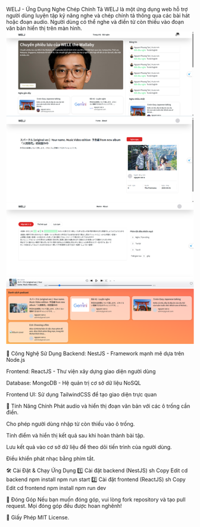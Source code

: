 WELJ - Ứng Dụng Nghe Chép Chính Tả
WELJ là một ứng dụng web hỗ trợ người dùng luyện tập kỹ năng nghe và chép chính tả thông qua các bài hát hoặc đoạn audio. Người dùng có thể nghe và điền từ còn thiếu vào đoạn văn bản hiển thị trên màn hình.
![Mô tả hình ảnh](images/home.png)
![Mô tả hình ảnh](images/podcast-detail.png)
![Mô tả hình ảnh](images/podcast-listen.png)
![Mô tả hình ảnh](images/podcast-list.png)


🚀 Công Nghệ Sử Dụng
Backend: NestJS - Framework mạnh mẽ dựa trên Node.js

Frontend: ReactJS - Thư viện xây dựng giao diện người dùng

Database: MongoDB - Hệ quản trị cơ sở dữ liệu NoSQL

Frontend UI: Sử dụng TailwindCSS để tạo giao diện trực quan

🎯 Tính Năng Chính
Phát audio và hiển thị đoạn văn bản với các ô trống cần điền.

Cho phép người dùng nhập từ còn thiếu vào ô trống.

Tính điểm và hiển thị kết quả sau khi hoàn thành bài tập.

Lưu kết quả vào cơ sở dữ liệu để theo dõi tiến trình của người dùng.

Điều khiển phát nhạc bằng phím tắt.



🛠 Cài Đặt & Chạy Ứng Dụng
1️⃣ Cài đặt backend (NestJS)
sh
Copy
Edit
cd backend
npm install
npm run start
2️⃣ Cài đặt frontend (ReactJS)
sh
Copy
Edit
cd frontend
npm install
npm run dev

🤝 Đóng Góp
Nếu bạn muốn đóng góp, vui lòng fork repository và tạo pull request. Mọi đóng góp đều được hoan nghênh!

📜 Giấy Phép
MIT License.